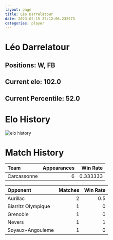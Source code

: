 ```yaml
---  
layout: page  
title: Léo Darrelatour  
date: 2023-02-15 22:12:06.232973  
categories: player  
---
```

# Léo Darrelatour

## Positions: W, FB

## Current elo: 102.0

## Current Percentile: 52.0

# Elo History


![elo history](history_LéoDarrelatour.png)
# Match History


| Team        |   Appearances |   Win Rate |
|:------------|--------------:|-----------:|
| Carcassonne |             6 |   0.333333 |

| Opponent           |   Matches |   Win Rate |
|:-------------------|----------:|-----------:|
| Aurillac           |         2 |        0.5 |
| Biarritz Olympique |         1 |        0   |
| Grenoble           |         1 |        0   |
| Nevers             |         1 |        1   |
| Soyaux-Angouleme   |         1 |        0   |